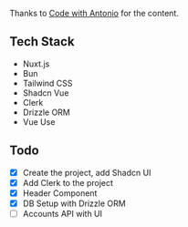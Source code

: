 Thanks to [Code with Antonio](https://www.codewithantonio.com) for the content.

## Tech Stack
- Nuxt.js
- Bun
- Tailwind CSS
- Shadcn Vue
- Clerk
- Drizzle ORM
- Vue Use

## Todo
- [x] Create the project, add Shadcn UI
- [x] Add Clerk to the project
- [x] Header Component
- [x] DB Setup with Drizzle ORM
- [ ] Accounts API with UI
